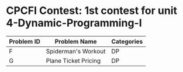 # CPCFI Contest: 1st contest for unit 4-Dynamic-Programming-I

| Problem ID | Problem Name | Categories |
| ---------- | ------------ | ---------- |
| F | Spiderman's Workout   | DP |
| G | Plane Ticket Pricing  | DP |
